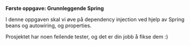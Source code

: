 **Første oppgave: Grunnleggende Spring**

I denne oppgaven skal vi øve på dependency injection ved hjelp av Spring beans og autowiring, og properties.

Prosjektet har noen feilende tester, og det er din jobb å fikse dem :)


